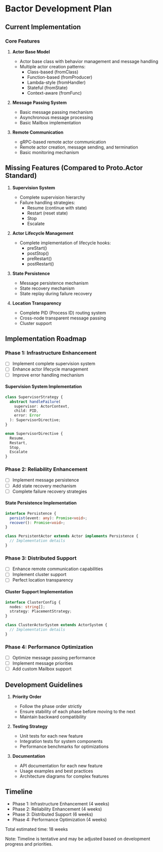 # Bactor Development Plan

## Current Implementation

### Core Features

1. **Actor Base Model**
   - Actor base class with behavior management and message handling
   - Multiple actor creation patterns:
     - Class-based (fromClass)
     - Function-based (fromProducer)
     - Lambda-style (fromHandler)
     - Stateful (fromState)
     - Context-aware (fromFunc)

2. **Message Passing System**
   - Basic message passing mechanism
   - Asynchronous message processing
   - Basic Mailbox implementation

3. **Remote Communication**
   - gRPC-based remote actor communication
   - Remote actor creation, message sending, and termination
   - Basic monitoring mechanism

## Missing Features (Compared to Proto.Actor Standard)

1. **Supervision System**
   - Complete supervision hierarchy
   - Failure handling strategies:
     - Resume (continue with state)
     - Restart (reset state)
     - Stop
     - Escalate

2. **Actor Lifecycle Management**
   - Complete implementation of lifecycle hooks:
     - preStart()
     - postStop()
     - preRestart()
     - postRestart()

3. **State Persistence**
   - Message persistence mechanism
   - State recovery mechanism
   - State replay during failure recovery

4. **Location Transparency**
   - Complete PID (Process ID) routing system
   - Cross-node transparent message passing
   - Cluster support

## Implementation Roadmap

### Phase 1: Infrastructure Enhancement
- [ ] Implement complete supervision system
- [ ] Enhance actor lifecycle management
- [ ] Improve error handling mechanism

#### Supervision System Implementation
```typescript
class SupervisorStrategy {
  abstract handleFailure(
    supervisor: ActorContext,
    child: PID,
    error: Error
  ): SupervisorDirective;
}

enum SupervisorDirective {
  Resume,
  Restart,
  Stop,
  Escalate
}
```

### Phase 2: Reliability Enhancement
- [ ] Implement message persistence
- [ ] Add state recovery mechanism
- [ ] Complete failure recovery strategies

#### State Persistence Implementation
```typescript
interface Persistence {
  persist(event: any): Promise<void>;
  recover(): Promise<void>;
}

class PersistentActor extends Actor implements Persistence {
  // Implementation details
}
```

### Phase 3: Distributed Support
- [ ] Enhance remote communication capabilities
- [ ] Implement cluster support
- [ ] Perfect location transparency

#### Cluster Support Implementation
```typescript
interface ClusterConfig {
  nodes: string[];
  strategy: PlacementStrategy;
}

class ClusterActorSystem extends ActorSystem {
  // Implementation details
}
```

### Phase 4: Performance Optimization
- [ ] Optimize message passing performance
- [ ] Implement message priorities
- [ ] Add custom Mailbox support

## Development Guidelines

1. **Priority Order**
   - Follow the phase order strictly
   - Ensure stability of each phase before moving to the next
   - Maintain backward compatibility

2. **Testing Strategy**
   - Unit tests for each new feature
   - Integration tests for system components
   - Performance benchmarks for optimizations

3. **Documentation**
   - API documentation for each new feature
   - Usage examples and best practices
   - Architecture diagrams for complex features

## Timeline

- Phase 1: Infrastructure Enhancement (4 weeks)
- Phase 2: Reliability Enhancement (4 weeks)
- Phase 3: Distributed Support (6 weeks)
- Phase 4: Performance Optimization (4 weeks)

Total estimated time: 18 weeks

Note: Timeline is tentative and may be adjusted based on development progress and priorities. 